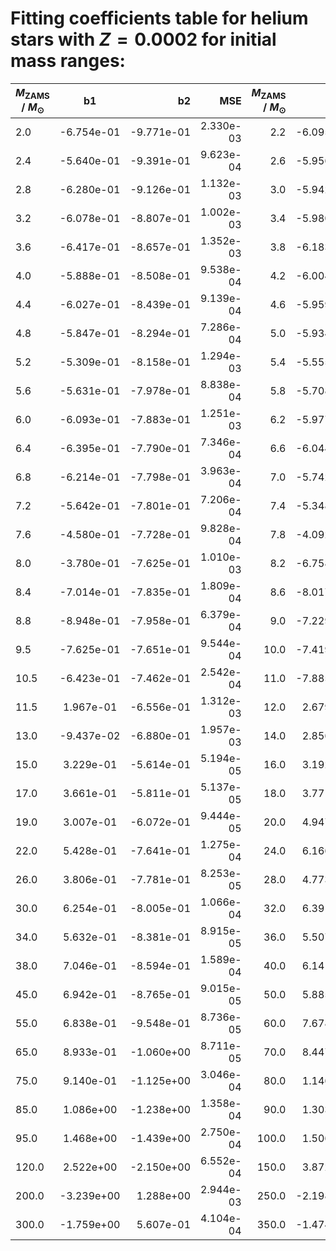 # Fitting coefficients table for helium stars with  $Z=0.0002$  for initial mass ranges: 

| $M_{\text{ZAMS}}$ / $M_{\odot}$  |  b1  | b2   | MSE  |   $M_{\text{ZAMS}}$ / $M_{\odot}$   |  b1 |  b2 |  MSE | 
| ------------------|:-------------:| ----:|----:|------:|------:|-------:|-------:|
| 2.0 |  -6.754e-01 |  -9.771e-01 |  2.330e-03 |  2.2 |  -6.095e-01 |  -9.570e-01 |  8.864e-04 | 
| 2.4 |  -5.640e-01 |  -9.391e-01 |  9.623e-04 |  2.6 |  -5.956e-01 |  -9.340e-01 |  2.096e-03 | 
| 2.8 |  -6.280e-01 |  -9.126e-01 |  1.132e-03 |  3.0 |  -5.942e-01 |  -8.929e-01 |  1.246e-03 | 
| 3.2 |  -6.078e-01 |  -8.807e-01 |  1.002e-03 |  3.4 |  -5.980e-01 |  -8.656e-01 |  8.087e-04 | 
| 3.6 |  -6.417e-01 |  -8.657e-01 |  1.352e-03 |  3.8 |  -6.183e-01 |  -8.570e-01 |  9.919e-04 | 
| 4.0 |  -5.888e-01 |  -8.508e-01 |  9.538e-04 |  4.2 |  -6.004e-01 |  -8.465e-01 |  8.413e-04 | 
| 4.4 |  -6.027e-01 |  -8.439e-01 |  9.139e-04 |  4.6 |  -5.959e-01 |  -8.343e-01 |  1.042e-03 | 
| 4.8 |  -5.847e-01 |  -8.294e-01 |  7.286e-04 |  5.0 |  -5.934e-01 |  -8.172e-01 |  6.654e-04 | 
| 5.2 |  -5.309e-01 |  -8.158e-01 |  1.294e-03 |  5.4 |  -5.555e-01 |  -8.067e-01 |  1.254e-03 | 
| 5.6 |  -5.631e-01 |  -7.978e-01 |  8.838e-04 |  5.8 |  -5.708e-01 |  -7.908e-01 |  1.493e-03 | 
| 6.0 |  -6.093e-01 |  -7.883e-01 |  1.251e-03 |  6.2 |  -5.977e-01 |  -7.751e-01 |  3.193e-04 | 
| 6.4 |  -6.395e-01 |  -7.790e-01 |  7.346e-04 |  6.6 |  -6.044e-01 |  -7.737e-01 |  3.471e-04 | 
| 6.8 |  -6.214e-01 |  -7.798e-01 |  3.963e-04 |  7.0 |  -5.742e-01 |  -7.841e-01 |  8.010e-04 | 
| 7.2 |  -5.642e-01 |  -7.801e-01 |  7.206e-04 |  7.4 |  -5.348e-01 |  -7.808e-01 |  7.617e-04 | 
| 7.6 |  -4.580e-01 |  -7.728e-01 |  9.828e-04 |  7.8 |  -4.092e-01 |  -7.642e-01 |  9.884e-04 | 
| 8.0 |  -3.780e-01 |  -7.625e-01 |  1.010e-03 |  8.2 |  -6.758e-01 |  -7.848e-01 |  2.190e-04 | 
| 8.4 |  -7.014e-01 |  -7.835e-01 |  1.809e-04 |  8.6 |  -8.017e-01 |  -7.869e-01 |  5.631e-04 | 
| 8.8 |  -8.948e-01 |  -7.958e-01 |  6.379e-04 |  9.0 |  -7.229e-01 |  -7.665e-01 |  9.409e-04 | 
| 9.5 |  -7.625e-01 |  -7.651e-01 |  9.544e-04 |  10.0 |  -7.419e-01 |  -7.726e-01 |  1.229e-03 | 
| 10.5 |  -6.423e-01 |  -7.462e-01 |  2.542e-04 |  11.0 |  -7.885e-01 |  -7.568e-01 |  5.496e-04 | 
| 11.5 |  1.967e-01 |  -6.556e-01 |  1.312e-03 |  12.0 |  2.679e-01 |  -6.495e-01 |  2.055e-03 | 
| 13.0 |  -9.437e-02 |  -6.880e-01 |  1.957e-03 |  14.0 |  2.856e-01 |  -5.609e-01 |  3.632e-04 | 
| 15.0 |  3.229e-01 |  -5.614e-01 |  5.194e-05 |  16.0 |  3.192e-01 |  -5.737e-01 |  9.343e-05 | 
| 17.0 |  3.661e-01 |  -5.811e-01 |  5.137e-05 |  18.0 |  3.771e-01 |  -5.938e-01 |  8.762e-05 | 
| 19.0 |  3.007e-01 |  -6.072e-01 |  9.444e-05 |  20.0 |  4.947e-01 |  -5.995e-01 |  3.205e-05 | 
| 22.0 |  5.428e-01 |  -7.641e-01 |  1.275e-04 |  24.0 |  6.166e-01 |  -7.685e-01 |  1.949e-04 | 
| 26.0 |  3.806e-01 |  -7.781e-01 |  8.253e-05 |  28.0 |  4.773e-01 |  -7.911e-01 |  9.793e-05 | 
| 30.0 |  6.254e-01 |  -8.005e-01 |  1.066e-04 |  32.0 |  6.391e-01 |  -8.159e-01 |  5.198e-05 | 
| 34.0 |  5.632e-01 |  -8.381e-01 |  8.915e-05 |  36.0 |  5.507e-01 |  -8.455e-01 |  7.814e-05 | 
| 38.0 |  7.046e-01 |  -8.594e-01 |  1.589e-04 |  40.0 |  6.141e-01 |  -8.525e-01 |  1.841e-04 | 
| 45.0 |  6.942e-01 |  -8.765e-01 |  9.015e-05 |  50.0 |  5.885e-01 |  -9.073e-01 |  1.310e-04 | 
| 55.0 |  6.838e-01 |  -9.548e-01 |  8.736e-05 |  60.0 |  7.678e-01 |  -1.003e+00 |  9.171e-05 | 
| 65.0 |  8.933e-01 |  -1.060e+00 |  8.711e-05 |  70.0 |  8.447e-01 |  -1.078e+00 |  2.033e-04 | 
| 75.0 |  9.140e-01 |  -1.125e+00 |  3.046e-04 |  80.0 |  1.146e+00 |  -1.225e+00 |  1.650e-04 | 
| 85.0 |  1.086e+00 |  -1.238e+00 |  1.358e-04 |  90.0 |  1.303e+00 |  -1.346e+00 |  2.419e-04 | 
| 95.0 |  1.468e+00 |  -1.439e+00 |  2.750e-04 |  100.0 |  1.506e+00 |  -1.499e+00 |  2.653e-04 | 
| 120.0 |  2.522e+00 |  -2.150e+00 |  6.552e-04 |  150.0 |  3.872e+00 |  -3.269e+00 |  4.642e-03 | 
| 200.0 |  -3.239e+00 |  1.288e+00 |  2.944e-03 |  250.0 |  -2.198e+00 |  8.041e-01 |  6.072e-04 | 
| 300.0 |  -1.759e+00 |  5.607e-01 |  4.104e-04 |  350.0 |  -1.474e+00 |  3.749e-01 |  4.091e-04 | 
